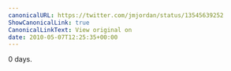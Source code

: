 ```yaml
---
canonicalURL: https://twitter.com/jmjordan/status/13545639252
ShowCanonicalLink: true
CanonicalLinkText: View original on
date: 2010-05-07T12:25:35+00:00
---
```

0 days.